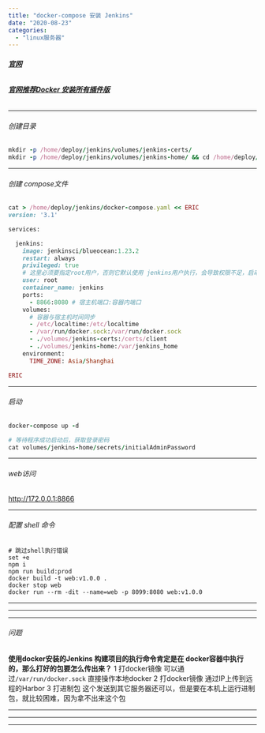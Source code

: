```yaml
---
title: "docker-compose 安装 Jenkins"
date: "2020-08-23"
categories: 
  - "linux服务器"
---
```


###### **[官网](https://www.jenkins.io/zh/ "官网")**

###### **[官网推荐Docker 安装所有插件版](https://www.jenkins.io/doc/book/installing/#downloading-and-running-jenkins-in-docker "官网推荐Docker 安装所有插件版")**

* * *

###### 创建目录

```ruby
mkdir -p /home/deploy/jenkins/volumes/jenkins-certs/
mkdir -p /home/deploy/jenkins/volumes/jenkins-home/ && cd /home/deploy/jenkins/
```

* * *

###### 创建 compose文件

```ruby
cat > /home/deploy/jenkins/docker-compose.yaml << ERIC
version: '3.1'

services:

  jenkins:
    image: jenkinsci/blueocean:1.23.2
    restart: always
    privileged: true
    # 这里必须要指定root用户，否则它默认使用 jenkins用户执行，会导致权限不足，启动失败
    user: root
    container_name: jenkins
    ports:
      - 8866:8080 # 宿主机端口:容器内端口
    volumes:
      # 容器与宿主机时间同步
      - /etc/localtime:/etc/localtime
      - /var/run/docker.sock:/var/run/docker.sock
      - ./volumes/jenkins-certs:/certs/client
      - ./volumes/jenkins-home:/var/jenkins_home
    environment:
      TIME_ZONE: Asia/Shanghai

ERIC

```

* * *

###### 启动

```ruby
docker-compose up -d

# 等待程序成功启动后，获取登录密码
cat volumes/jenkins-home/secrets/initialAdminPassword

```

* * *

###### web访问

http://172.0.0.1:8866

* * *

###### 配置 shell 命令

```shell
# 跳过shell执行错误
set +e
npm i
npm run build:prod
docker build -t web:v1.0.0 .
docker stop web
docker run --rm -dit --name=web -p 8099:8080 web:v1.0.0

```

* * *

* * *

* * *

###### 问题

**使用docker安装的Jenkins 构建项目的执行命令肯定是在 docker容器中执行的，那么打好的包要怎么传出来？** 1 打docker镜像 可以通过`/var/run/docker.sock` 直接操作本地docker 2 打docker镜像 通过IP上传到远程的Harbor 3 打进制包 这个发送到其它服务器还可以，但是要在本机上运行进制包，就比较困难，因为拿不出来这个包

* * *

* * *

* * *
